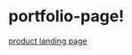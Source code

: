 # portfolio-page!
[product landing page](https://user-images.githubusercontent.com/46662617/233066844-226a9107-0025-4673-8a04-a9d44f2366e1.jpg)
